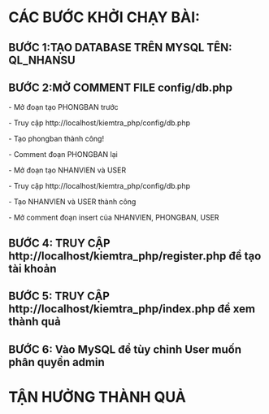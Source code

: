 <h1>CÁC BƯỚC KHỞI CHẠY BÀI: <br/></h1>
<h2>BƯỚC 1:TẠO DATABASE TRÊN MYSQL TÊN: QL_NHANSU <br/></h2>
<h2>BƯỚC 2:MỞ COMMENT FILE config/db.php <br/></h2>
<p>- Mở đoạn tạo PHONGBAN trước</p>
<p>- Truy cập http://localhost/kiemtra_php/config/db.php</p>
<p>- Tạo phongban thành công!</p>
<p>- Comment đoạn PHONGBAN lại</p>
<p>- Mở đoạn tạo NHANVIEN và USER</p>
<p>- Truy cập http://localhost/kiemtra_php/config/db.php</p>
<p>- Tạo NHANVIEN và USER thành công</p>
<p>- Mở comment đoạn insert của NHANVIEN, PHONGBAN, USER</p>
<h2>BƯỚC 4: TRUY CẬP http://localhost/kiemtra_php/register.php để tạo tài khoản <br/></h2>
<h2>BƯỚC 5: TRUY CẬP http://localhost/kiemtra_php/index.php để xem thành quả <br/></h2>
<h2>BƯỚC 6: Vào MySQL để tùy chỉnh User muốn phân quyền admin <br/></h2>
<h1>TẬN HƯỞNG THÀNH QUẢ <br/><h1>
